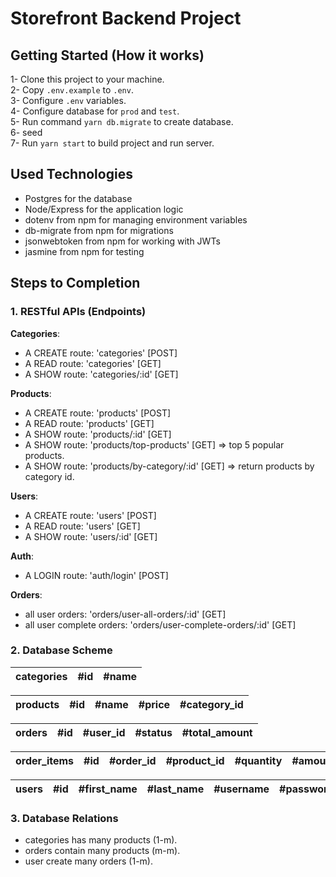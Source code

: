 # Storefront Backend Project

## Getting Started (How it works)

1- Clone this project to your machine.
<br>
2- Copy `.env.example` to `.env`.
<br>
3- Configure `.env` variables.
<br>
4- Configure database for `prod` and `test`.
<br>
5- Run command `yarn db.migrate` to create database.
<br>
6- seed
<br>
7- Run `yarn start` to build project and run server.


## Used Technologies
- Postgres for the database
- Node/Express for the application logic
- dotenv from npm for managing environment variables
- db-migrate from npm for migrations
- jsonwebtoken from npm for working with JWTs
- jasmine from npm for testing

## Steps to Completion

### 1. RESTful APIs (Endpoints)

**Categories**: 
- A CREATE route: 'categories' [POST] 
- A READ route: 'categories' [GET] 
- A SHOW route: 'categories/:id' [GET] 


**Products**: 
- A CREATE route: 'products' [POST] 
- A READ route: 'products' [GET] 
- A SHOW route: 'products/:id' [GET] 
- A SHOW route: 'products/top-products' [GET] => top 5 popular products.
- A SHOW route: 'products/by-category/:id' [GET] => return products by category id.


**Users**: 
- A CREATE route: 'users' [POST] 
- A READ route: 'users' [GET] 
- A SHOW route: 'users/:id' [GET] 


**Auth**: 
- A LOGIN route: 'auth/login' [POST] 

**Orders**: 
- all user orders: 'orders/user-all-orders/:id' [GET] 
- all user complete orders: 'orders/user-complete-orders/:id' [GET] 


### 2. Database Scheme

categories | #id | #name
--- | --- | ---

products | #id | #name | #price | #category_id
--- | --- | --- | --- | ---

orders | #id | #user_id | #status | #total_amount
--- | --- | --- | --- | ---

order_items | #id | #order_id | #product_id | #quantity | #amount
--- | --- | --- | --- | --- | ---

users | #id | #first_name | #last_name | #username | #password
--- | --- | --- | --- | --- | ---

### 3. Database Relations
 - categories has many products (1-m).
 - orders contain many products (m-m).
 - user create many orders (1-m).

